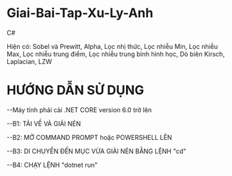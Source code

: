# Giai-Bai-Tap-Xu-Ly-Anh
C#

Hiện có: Sobel và Prewitt, Alpha, Lọc nhị thức, Lọc nhiễu Min, Lọc nhiễu Max, Lọc nhiễu trung điểm, Lọc nhiễu trung bình hình học, Dò biên Kirsch, Laplacian, LZW
# HƯỚNG DẪN SỬ DỤNG
--Máy tính phải cài .NET CORE version 6.0 trở lên 

--B1: TẢI VỀ VÀ GIẢI NÉN

--B2: MỞ COMMAND PROMPT hoặc POWERSHELL LÊN

--B3: DI CHUYỂN ĐẾN MỤC VỪA GIẢI NÉN BẰNG LỆNH "cd"

--B4: CHẠY LỆNH "dotnet run" 